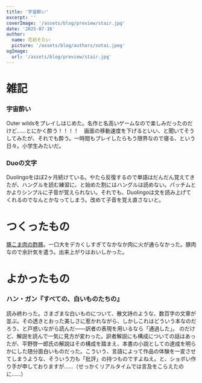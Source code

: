 ```yaml
---
title: '宇宙酔い'
excerpt: ''
coverImage: '/assets/blog/preview/stair.jpg'
date: '2025-07-16'
author:
  name: 花初そたい
  picture: '/assets/blog/authors/sotai.jpeg'
ogImage:
  url: '/assets/blog/preview/stair.jpg'
---
```

# 雑記
### 宇宙酔い
Outer wildsをプレイしはじめた。名作と名高いゲームなので楽しみだったのだけど……とにかく酔う！！！！　画面の移動速度を下げるといい、と聞いてそうしてみたが、それでも酔う。一時間もプレイしたらもう限界なので寝る、という日々。小学生みたいだ。

### Duoの文字
Duolingoをほぼ2ヶ月続けている。やたら反復するので単語はだんだん覚えてきたが、ハングルを読む練習に、と始めた割にはハングルは読めない。パッチムとかよりシンプルに子音が覚えられない。それでも、Duolingoは文を読み上げてくれるのでなんとかなってしまう。改めて子音を覚え直さないと。

# つくったもの
[豚こま肉の酢豚](https://delishkitchen.tv/recipes/211067692751257903)。一口大をデカくしすぎてなかなか肉に火が通らなかった。豚肉なので余計気を遣う。出来上がりはおいしかった。

# よかったもの
### ハン・ガン『すべての、白いものたちの』
読み終わった。さまざまな白いものについて、散文詩のような、数百字の文章が並ぶ。その透きとおった美しさに惹かれながら、しかしこれはどういう本なのだろう、と戸惑いながら読んだ――訳者の表現を用いるなら「通過した」。
のだけど、解説を読んで一気に見方が変わった。訳者解説にも構成についての話はあったが、平野啓一郎氏の解説はその構成を踏まえ、本書の小説としての達成を明らかにした随分面白いものだった。こういう、言語によって作品の体験を一変させてしまうような、そういう力も「批評」の持つものですよねえ。と、ショボい作り手が申しておりますが……（せっかくリアルタイムでは言及をこらえたのに……）